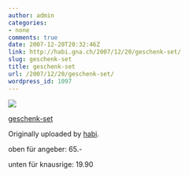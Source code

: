 ```yaml
---
author: admin
categories:
- none
comments: true
date: 2007-12-20T20:32:46Z
link: http://habi.gna.ch/2007/12/20/geschenk-set/
slug: geschenk-set
title: geschenk-set
url: /2007/12/20/geschenk-set/
wordpress_id: 1097
---
```


[![](http://farm3.static.flickr.com/2175/2125650386_3943e598fb_m.jpg)](http://www.flickr.com/photos/habi/2125650386/)
   

 
  [geschenk-set](http://www.flickr.com/photos/habi/2125650386/)
    

  Originally uploaded by [habi](http://www.flickr.com/people/habi/).
 



oben für angeber: 65.-  

unten für knausrige: 19.90
  

